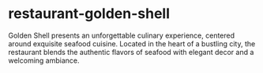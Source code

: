 # restaurant-golden-shell
Golden Shell presents an unforgettable culinary experience, centered around exquisite seafood cuisine. Located in the heart of a bustling city, the restaurant blends the authentic flavors of seafood with elegant decor and a welcoming ambiance.

